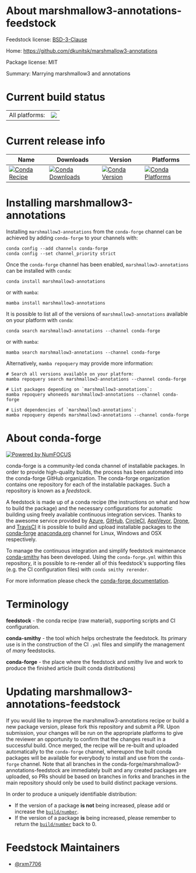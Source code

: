 About marshmallow3-annotations-feedstock
========================================

Feedstock license: [BSD-3-Clause](https://github.com/conda-forge/marshmallow3-annotations-feedstock/blob/main/LICENSE.txt)

Home: https://github.com/dkunitsk/marshmallow3-annotations

Package license: MIT

Summary: Marrying marshmallow3 and annotations

Current build status
====================


<table><tr><td>All platforms:</td>
    <td>
      <a href="https://dev.azure.com/conda-forge/feedstock-builds/_build/latest?definitionId=18383&branchName=main">
        <img src="https://dev.azure.com/conda-forge/feedstock-builds/_apis/build/status/marshmallow3-annotations-feedstock?branchName=main">
      </a>
    </td>
  </tr>
</table>

Current release info
====================

| Name | Downloads | Version | Platforms |
| --- | --- | --- | --- |
| [![Conda Recipe](https://img.shields.io/badge/recipe-marshmallow3--annotations-green.svg)](https://anaconda.org/conda-forge/marshmallow3-annotations) | [![Conda Downloads](https://img.shields.io/conda/dn/conda-forge/marshmallow3-annotations.svg)](https://anaconda.org/conda-forge/marshmallow3-annotations) | [![Conda Version](https://img.shields.io/conda/vn/conda-forge/marshmallow3-annotations.svg)](https://anaconda.org/conda-forge/marshmallow3-annotations) | [![Conda Platforms](https://img.shields.io/conda/pn/conda-forge/marshmallow3-annotations.svg)](https://anaconda.org/conda-forge/marshmallow3-annotations) |

Installing marshmallow3-annotations
===================================

Installing `marshmallow3-annotations` from the `conda-forge` channel can be achieved by adding `conda-forge` to your channels with:

```
conda config --add channels conda-forge
conda config --set channel_priority strict
```

Once the `conda-forge` channel has been enabled, `marshmallow3-annotations` can be installed with `conda`:

```
conda install marshmallow3-annotations
```

or with `mamba`:

```
mamba install marshmallow3-annotations
```

It is possible to list all of the versions of `marshmallow3-annotations` available on your platform with `conda`:

```
conda search marshmallow3-annotations --channel conda-forge
```

or with `mamba`:

```
mamba search marshmallow3-annotations --channel conda-forge
```

Alternatively, `mamba repoquery` may provide more information:

```
# Search all versions available on your platform:
mamba repoquery search marshmallow3-annotations --channel conda-forge

# List packages depending on `marshmallow3-annotations`:
mamba repoquery whoneeds marshmallow3-annotations --channel conda-forge

# List dependencies of `marshmallow3-annotations`:
mamba repoquery depends marshmallow3-annotations --channel conda-forge
```


About conda-forge
=================

[![Powered by
NumFOCUS](https://img.shields.io/badge/powered%20by-NumFOCUS-orange.svg?style=flat&colorA=E1523D&colorB=007D8A)](https://numfocus.org)

conda-forge is a community-led conda channel of installable packages.
In order to provide high-quality builds, the process has been automated into the
conda-forge GitHub organization. The conda-forge organization contains one repository
for each of the installable packages. Such a repository is known as a *feedstock*.

A feedstock is made up of a conda recipe (the instructions on what and how to build
the package) and the necessary configurations for automatic building using freely
available continuous integration services. Thanks to the awesome service provided by
[Azure](https://azure.microsoft.com/en-us/services/devops/), [GitHub](https://github.com/),
[CircleCI](https://circleci.com/), [AppVeyor](https://www.appveyor.com/),
[Drone](https://cloud.drone.io/welcome), and [TravisCI](https://travis-ci.com/)
it is possible to build and upload installable packages to the
[conda-forge](https://anaconda.org/conda-forge) [anaconda.org](https://anaconda.org/)
channel for Linux, Windows and OSX respectively.

To manage the continuous integration and simplify feedstock maintenance
[conda-smithy](https://github.com/conda-forge/conda-smithy) has been developed.
Using the ``conda-forge.yml`` within this repository, it is possible to re-render all of
this feedstock's supporting files (e.g. the CI configuration files) with ``conda smithy rerender``.

For more information please check the [conda-forge documentation](https://conda-forge.org/docs/).

Terminology
===========

**feedstock** - the conda recipe (raw material), supporting scripts and CI configuration.

**conda-smithy** - the tool which helps orchestrate the feedstock.
                   Its primary use is in the construction of the CI ``.yml`` files
                   and simplify the management of *many* feedstocks.

**conda-forge** - the place where the feedstock and smithy live and work to
                  produce the finished article (built conda distributions)


Updating marshmallow3-annotations-feedstock
===========================================

If you would like to improve the marshmallow3-annotations recipe or build a new
package version, please fork this repository and submit a PR. Upon submission,
your changes will be run on the appropriate platforms to give the reviewer an
opportunity to confirm that the changes result in a successful build. Once
merged, the recipe will be re-built and uploaded automatically to the
`conda-forge` channel, whereupon the built conda packages will be available for
everybody to install and use from the `conda-forge` channel.
Note that all branches in the conda-forge/marshmallow3-annotations-feedstock are
immediately built and any created packages are uploaded, so PRs should be based
on branches in forks and branches in the main repository should only be used to
build distinct package versions.

In order to produce a uniquely identifiable distribution:
 * If the version of a package **is not** being increased, please add or increase
   the [``build/number``](https://docs.conda.io/projects/conda-build/en/latest/resources/define-metadata.html#build-number-and-string).
 * If the version of a package **is** being increased, please remember to return
   the [``build/number``](https://docs.conda.io/projects/conda-build/en/latest/resources/define-metadata.html#build-number-and-string)
   back to 0.

Feedstock Maintainers
=====================

* [@rxm7706](https://github.com/rxm7706/)

